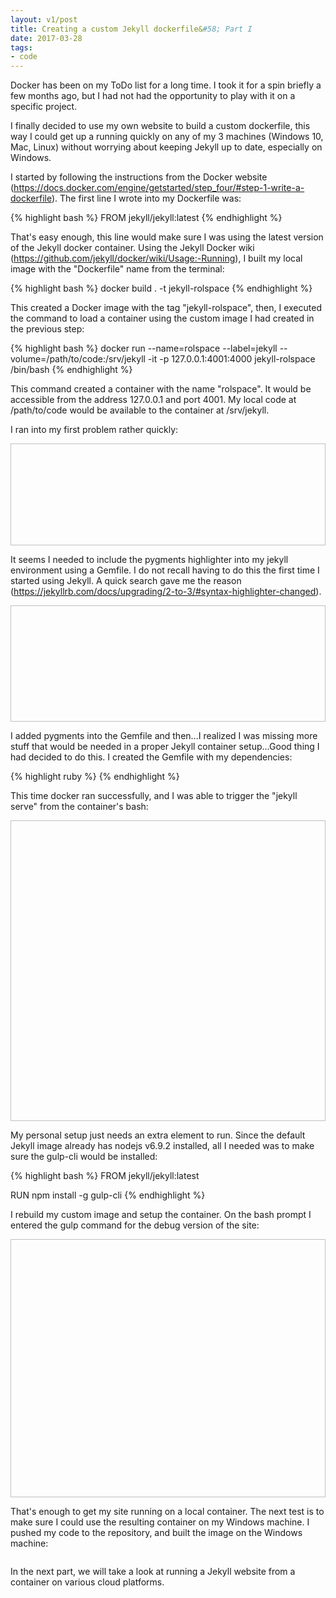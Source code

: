 ```yaml
---
layout: v1/post
title: Creating a custom Jekyll dockerfile&#58; Part I
date: 2017-03-28
tags:
- code
---
```

Docker has been on my ToDo list for a long time. I took it for a spin briefly a few months ago, but I had not had the opportunity to play with it on a specific project.

I finally decided to use my own website to build a custom dockerfile, this way I could get up a running quickly on any of my 3 machines (Windows 10, Mac, Linux) without worrying about keeping Jekyll up to date, especially on Windows.

I started by following the instructions from the Docker website (https://docs.docker.com/engine/getstarted/step_four/#step-1-write-a-dockerfile). The first line I wrote into my Dockerfile was:

{% highlight bash %}
FROM jekyll/jekyll:latest
{% endhighlight %}

<!--more-->

That's easy enough, this line would make sure I was using the latest version of the Jekyll docker container. Using the Jekyll Docker wiki (https://github.com/jekyll/docker/wiki/Usage:-Running), I built my local image with the "Dockerfile" name from the terminal:

{% highlight bash %}
docker build . -t jekyll-rolspace
{% endhighlight %}

This created a Docker image with the tag "jekyll-rolspace", then, I executed the command to load a container using the custom image I had created in the previous step:

{% highlight bash %}
docker run --name=rolspace --label=jekyll --volume=/path/to/code:/srv/jekyll -it -p 127.0.0.1:4001:4000 jekyll-rolspace /bin/bash
{% endhighlight %}

This command created a container with the name "rolspace". It would be accessible from the address 127.0.0.1 and port 4001. My local code at /path/to/code would be available to the container at /srv/jekyll.

I ran into my first problem rather quickly:

<img width="770" height="163" data-src="/assets/170328/jekyll-container-error-1.png" class="center-block lazyload" />

It seems I needed to include the pygments highlighter into my jekyll environment using a Gemfile. I do not recall having to do this the first time I started using Jekyll. A quick search gave me the reason (https://jekyllrb.com/docs/upgrading/2-to-3/#syntax-highlighter-changed).

<img width="770" height="186" data-src="/assets/170328/jekyll-container-error-2.png" class="center-block lazyload" />

I added pygments into the Gemfile and then...I realized I was missing more stuff that would be needed in a proper Jekyll container setup...Good thing I had decided to do this. I created the Gemfile with my dependencies:

{% highlight ruby %}
{% endhighlight %}

This time docker ran successfully, and I was able to trigger the "jekyll serve" from the container's bash:

<img width="770" height="481" data-src="/assets/170328/jekyll-container-success-1.png" class="center-block lazyload" />

My personal setup just needs an extra element to run. Since the default Jekyll image already has nodejs v6.9.2 installed, all I needed was to make sure the gulp-cli would be installed:

{% highlight bash %}
FROM jekyll/jekyll:latest

RUN npm install -g gulp-cli
{% endhighlight %}

I rebuild my custom image and setup the container. On the bash prompt I entered the gulp command for the debug version of the site:

<img width="770" height="413" data-src="/assets/170328/jekyll-container-success-2.png" class="center-block lazyload" />

That's enough to get my site running on a local container. The next test is to make sure I could use the resulting container on my Windows machine. I pushed my code to the repository, and built the image on the Windows machine:

<img class="center-block lazyload" data-src="/assets/170328/jekyll-container-windows.png" />

In the next part, we will take a look at running a Jekyll website from a container on various cloud platforms.